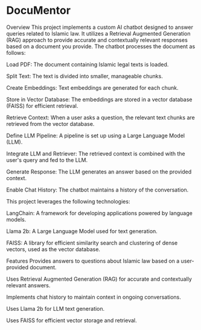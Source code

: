 # DocuMentor
Overview
This project implements a custom AI chatbot designed to answer queries related to Islamic law. It utilizes a Retrieval Augmented Generation (RAG) approach to provide accurate and contextually relevant responses based on a document you provide.  The chatbot processes the document as follows:

Load PDF: The document containing Islamic legal texts is loaded.

Split Text: The text is divided into smaller, manageable chunks.

Create Embeddings: Text embeddings are generated for each chunk.

Store in Vector Database: The embeddings are stored in a vector database (FAISS) for efficient retrieval.

Retrieve Context: When a user asks a question, the relevant text chunks are retrieved from the vector database.

Define LLM Pipeline: A pipeline is set up using a Large Language Model (LLM).

Integrate LLM and Retriever: The retrieved context is combined with the user's query and fed to the LLM.

Generate Response: The LLM generates an answer based on the provided context.

Enable Chat History: The chatbot maintains a history of the conversation.

This project leverages the following technologies:

LangChain: A framework for developing applications powered by language models.

Llama 2b: A Large Language Model used for text generation.

FAISS: A library for efficient similarity search and clustering of dense vectors, used as the vector database.

Features
Provides answers to questions about Islamic law based on a user-provided document.

Uses Retrieval Augmented Generation (RAG) for accurate and contextually relevant answers.

Implements chat history to maintain context in ongoing conversations.

Uses Llama 2b for LLM text generation.

Uses FAISS for efficient vector storage and retrieval.
